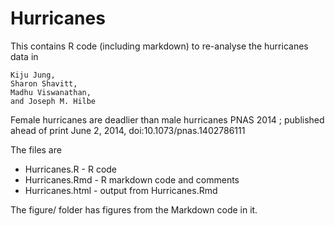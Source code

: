 Hurricanes
==========
This contains R code (including markdown) to re-analyse the hurricanes data in 

    Kiju Jung,
    Sharon Shavitt,
    Madhu Viswanathan,
    and Joseph M. Hilbe

Female hurricanes are deadlier than male hurricanes PNAS 2014 ; published ahead of print June 2, 2014, doi:10.1073/pnas.1402786111 

The files are
* Hurricanes.R - R code
* Hurricanes.Rmd - R markdown code and comments
* Hurricanes.html - output from Hurricanes.Rmd

The figure/ folder has figures from the Markdown code in it.
